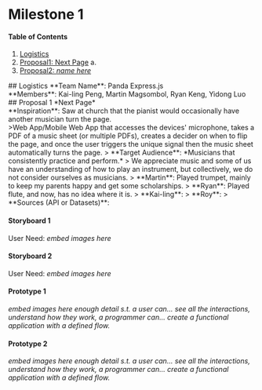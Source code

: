 # Milestone 1
#### Table of Contents
1. [Logistics](#Logistics)
2. [Proposal1: Next Page](#Proposal1)
  a. 
3. [Proposal2: *name here*](#Proposal_2)

<a name="Logistics"/>
## Logistics
**Team Name**: Panda Express.js<br>
**Members**:  Kai-ling Peng, Martin Magsombol, Ryan Keng, Yidong Luo<br>

<a name="Proposal1"/>
## Proposal 1
*Next Page*<br>
**Inspiration**:  Saw at church that the pianist would occasionally have another musician turn the page. <br>
>Web App/Mobile Web App that accesses the devices' microphone, takes a PDF of a music sheet (or multiple PDFs), creates a decider on when to flip the page, and once the user triggers the unique signal then the music sheet automatically turns the page.
>
**Target Audience**: *Musicians that consistently practice and perform.*
> We appreciate music and some of us have an understanding of how to play an instrument, but collectively, we do not consider ourselves as musicians. 
> **Martin**: Played trumpet, mainly to keep my parents happy and get some scholarships. 
> **Ryan**: Played flute, and now, has no idea where it is.
> **Kai-ling**: 
> **Roy**: 
> 
**Sources (API or Datasets)**:

#### Storyboard 1
User Need:
*embed images here*

#### Storyboard 2
User Need:
*embed images here*

#### Prototype 1
*embed images here*
*enough detail s.t.*
  *a user can...*
    *see all the interactions,*
    *understand how they work,*
  *a programmer can...*
    *create a functional application with a defined flow.*

#### Prototype 2
*embed images here*
*enough detail s.t.*
  *a user can...*
    *see all the interactions,*
    *understand how they work,*
  *a programmer can...*
    *create a functional application with a defined flow.*